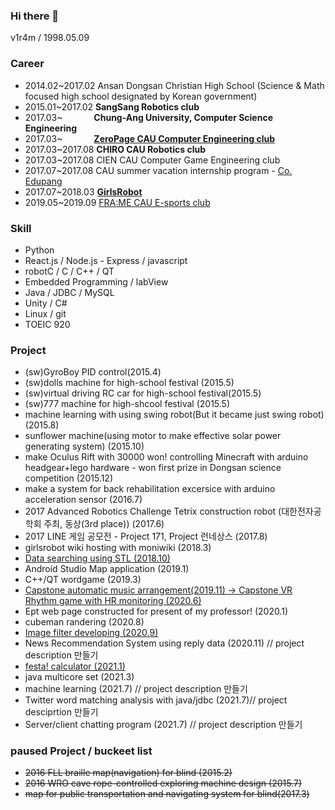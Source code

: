 ### Hi there 👋
v1r4m / 1998.05.09

### Career
- 2014.02~2017.02 Ansan Dongsan Christian High School (Science & Math focused high school designated by Korean government)
- 2015.01~2017.02 **SangSang Robotics club**
- 2017.03~ &emsp;&emsp;&emsp; **Chung-Ang University, Computer Science Engineering**
- 2017.03~ &emsp;&emsp;&emsp; **[ZeroPage CAU Computer Engineering club](https://zeropage.org)**
- 2017.03~2017.08 **CHIRO CAU Robotics club**
- 2017.03~2017.08 CIEN CAU Computer Game Engineering club
- 2017.07~2017.08 CAU summer vacation internship program - [Co. Edupang](https://edupang.com)
- 2017.07~2018.03 **[GirlsRobot](https://www.facebook.com/GirlsRobot/)**
- 2019.05~2019.09 [FRA:ME CAU E-sports club](https://www.facebook.com/CAUFRAME/)

### Skill
- Python
- React.js / Node.js - Express / javascript
- robotC / C / C++ / QT
- Embedded Programming / labView
- Java / JDBC / MySQL
- Unity / C#
- Linux / git
- TOEIC 920

<!--### Used Popular Library
- Plotly.js
- Pandas
- Selenium
- tweepy / koNLP
- CUDA
- /GET REST APIs-->

### Project

- (sw)GyroBoy PID control(2015.4)
- (sw)dolls machine for high-school festival (2015.5)
- (sw)virtual driving RC car for high-school festival(2015.5)
- (sw)777 machine for high-shcool festival (2015.5)
- machine learning with using swing robot(But it became just swing robot) (2015.8)
- sunflower machine(using motor to make effective solar power generating system) (2015.10)
- make Oculus Rift with 30000 won! controlling Minecraft with arduino headgear+lego hardware - won first prize in Dongsan science competition (2015.12)
- make a system for back rehabilitation excersice with arduino acceleration sensor (2016.7)
- 2017 Advanced Robotics Challenge Tetrix construction robot (대한전자공학회 주최, 동상(3rd place)) (2017.6) 
- 2017 LINE 게임 공모전 - Project 171, Project 런네상스 (2017.8)
- girlsrobot wiki hosting with moniwiki (2018.3)
- [Data searching using STL (2018.10)](https://github.com/v1r4m/STL-test)
- Android Studio Map application (2019.1)
- C++/QT wordgame (2019.3)
- [Capstone automatic music arrangement(2019.11) -> Capstone VR Rhythm game with HR monitoring (2020.6)](https://github.com/v1r4m/VRfit)
- Ept web page constructed for present of my professor! (2020.1)
- cubeman randering (2020.8)
- [Image filter developing (2020.9)](https://github.com/v1r4m/DIP)
- News Recommendation System using reply data (2020.11) // project description 만들기
- [festa! calculator (2021.1)](https://github.com/v1r4m/cal)
- java multicore set (2021.3)
- machine learning (2021.7) // project description 만들기
- Twitter word matching analysis with java/jdbc (2021.7)// project desciprtion 만들기
- Server/client chatting program (2021.7) // project description 만들기

### paused Project / buckeet list

- ~~2016 FLL braille map(navigation) for blind (2015.2)~~
- ~~2016 WRO cave rope-controlled exploring machine design (2015.7)~~
- ~~map for public transportation and navigating system for blind(2017.3)~~
 
<!--![Anurag's github stats](https://github-readme-stats.vercel.app/api?username=v1r4m)-->

